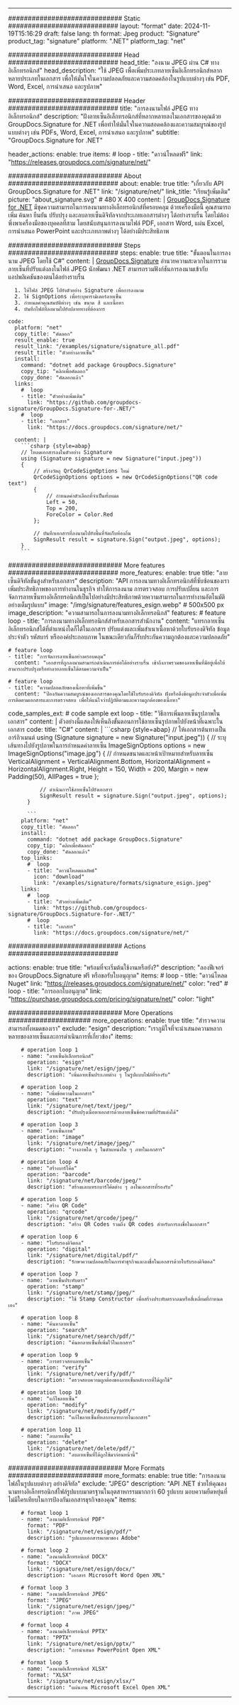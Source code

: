 



---
############################# Static ############################
layout: "format"
date:  2024-11-19T15:16:29
draft: false
lang: th
format: Jpeg
product: "Signature"
product_tag: "signature"
platform: ".NET"
platform_tag: "net"

############################# Head ############################
head_title: "ลงนาม JPEG ผ่าน C# ทางอิเล็กทรอนิกส์"
head_description: "ใช้ JPEG เพื่อเพิ่มประเภทลายเซ็นอิเล็กทรอนิกส์หลากหลายประเภทในเอกสาร เพื่อให้มั่นใจในความปลอดภัยและความสอดคล้องในรูปแบบต่างๆ เช่น PDF, Word, Excel, การนำเสนอ และรูปภาพ"

############################# Header ############################
title: "การลงนามไฟล์ JPEG ทางอิเล็กทรอนิกส์" 
description: "ฝังลายเซ็นอิเล็กทรอนิกส์ที่หลากหลายลงในเอกสารของคุณด้วย GroupDocs.Signature for .NET เพื่อทำให้มั่นใจในความสอดคล้องและความสมบูรณ์ของรูปแบบต่างๆ เช่น PDFs, Word, Excel, การนำเสนอ และรูปภาพ"
subtitle: "GroupDocs.Signature for .NET" 

header_actions:
  enable: true
  items:
    #  loop
    - title: "ดาวน์โหลดฟรี"
      link: "https://releases.groupdocs.com/signature/net/"
      
############################# About ############################
about:
    enable: true
    title: "เกี่ยวกับ API GroupDocs.Signature for .NET"
    link: "/signature/net/"
    link_title: "เรียนรู้เพิ่มเติม"
    picture: "about_signature.svg" # 480 X 400
    content: |
       [GroupDocs.Signature for .NET](/signature/net/) มีชุดความสามารถในการลงนามทางอิเล็กทรอนิกส์ที่ครอบคลุม ด้วยเครื่องมือนี้ คุณสามารถเพิ่ม ค้นหา ยืนยัน ปรับปรุง และลบลายเซ็นดิจิทัลจากประเภทเอกสารต่างๆ ได้อย่างราบรื่น โดยไม่ต้องพึ่งพาเครื่องมือของบุคคลที่สาม โดยสนับสนุนการลงนามไฟล์ PDF, เอกสาร Word, แผ่น Excel, การนำเสนอ PowerPoint และประเภทภาพต่างๆ ได้อย่างมีประสิทธิภาพ

############################# Steps ############################
steps:
    enable: true
    title: "ขั้นตอนในการลงนาม JPEG โดยใช้ C#"
    content: |
      [GroupDocs.Signature](/signature/net/) อำนวยความสะดวกในการรวมลายเซ็นที่ปรับแต่งลงในไฟล์ JPEG นักพัฒนา .NET สามารถรวมฟังก์ชันการลงนามเข้ากับแอปพลิเคชันของตนได้อย่างราบรื่น
      
      1. ให้ไฟล์ JPEG ไปยังตัวอย่าง Signature เพื่อการลงนาม
      2. ใช้ SignOptions เพื่อระบุพารามิเตอร์ลายเซ็น
      3. กำหนดค่าคุณสมบัติต่างๆ เช่น ขนาด สี และเนื้อหา
      4. บันทึกไฟล์ที่ลงนามไปยังปลายทางที่ต้องการ
   
    code:
      platform: "net"
      copy_title: "คัดลอก"
      result_enable: true
      result_link: "/examples/signature/signature_all.pdf"
      result_title: "ตัวอย่างลายเซ็น"
      install:
        command: "dotnet add package GroupDocs.Signature"
        copy_tip: "คลิกเพื่อคัดลอก"
        copy_done: "คัดลอกแล้ว"
      links:
        #  loop
        - title: "ตัวอย่างเพิ่มเติม"
          link: "https://github.com/groupdocs-signature/GroupDocs.Signature-for-.NET/"
        #  loop
        - title: "เอกสาร"
          link: "https://docs.groupdocs.com/signature/net/"
          
      content: |
        ```csharp {style=abap}
        // โหลดเอกสารลงในตัวอย่าง Signature
        using (Signature signature = new Signature("input.jpeg"))
        {
            // สร้างวัตถุ QrCodeSignOptions ใหม่
            QrCodeSignOptions options = new QrCodeSignOptions("QR code text")
            {
                // กำหนดค่าตัวเลือกที่จำเป็นทั้งหมด
                Left = 50,
                Top = 200,
                ForeColor = Color.Red
            };

            // บันทึกเอกสารที่ลงนามไปยังพื้นที่จัดเก็บท้องถิ่น
            SignResult result = signature.Sign("output.jpeg", options);
        }
        ```            

############################# More features ############################
more_features:
  enable: true
  title: "ลายเซ็นดิจิทัลขั้นสูงสำหรับเอกสาร"
  description: "API การลงนามทางอิเล็กทรอนิกส์ที่ซับซ้อนของเราเพิ่มประสิทธิภาพของการทำงานในธุรกิจ ทำให้การลงนาม การตรวจสอบ การปรับเปลี่ยน และการจัดการลายเซ็นทางอิเล็กทรอนิกส์เป็นไปอย่างมีประสิทธิภาพด้วยความสามารถในการทำงานอัตโนมัติอย่างเต็มรูปแบบ"
  image: "/img/signature/features_esign.webp" # 500x500 px
  image_description: "ความสามารถในการลงนามทางอิเล็กทรอนิกส์"
  features:
    # feature loop
    - title: "การลงนามทางอิเล็กทรอนิกส์สำหรับเอกสารสำนักงาน"
      content: "แทรกลายเซ็นอิเล็กทรอนิกส์ได้ที่ตำแหน่งใดก็ได้ในเอกสาร ปรับแต่งและเพิ่มสำเนาเนื้อหาด้วยใบรับรองดิจิทัล ข้อมูลประจำตัว รหัสบาร์ หรือองค์ประกอบภาพ ในขณะเดียวกันก็รับประกันความถูกต้องและความปลอดภัย"

    # feature loop
    - title: "การจัดการลายเซ็นอย่างครอบคลุม"
      content: "เอกสารที่ถูกลงนามสามารถดำเนินการต่อได้อย่างราบรื่น เข้าถึงภาพรวมของลายเซ็นที่มีอยู่เพื่อให้สามารถปรับปรุงหรือทำลายลายเซ็นได้ตามความจำเป็น"

    # feature loop
    - title: "ความปลอดภัยของเนื้อหาที่เพิ่มขึ้น"
      content: "ป้องกันความสมบูรณ์ของเอกสารของคุณโดยใช้ใบรับรองดิจิทัล ฝังหรือดึงข้อมูลประจำตัวเพื่อเพิ่มการติดตามเอกสารและการตรวจสอบ เพื่อให้แน่ใจว่าปฏิบัติตามและความถูกต้องของเนื้อหา"
      
  code_samples_ext:
    # code sample ext loop
    - title: "วิธีการเพิ่มลายเซ็นรูปภาพในเอกสาร"
      content: |
        ตัวอย่างนี้แสดงให้เห็นถึงขั้นตอนการใช้ลายเซ็นรูปภาพไปยังหน้าที่เฉพาะในเอกสาร
      code:
        title: "C#"
        content: |
          ```csharp {style=abap}
          // ให้เอกสารต้นทางเป็นอาร์กิวเมนต์
          using (Signature signature = new Signature("input.jpeg"))
          {
              // ระบุเส้นทางไปยังรูปภาพในการกำหนดค่าลายเซ็น
              ImageSignOptions options = new ImageSignOptions("image.jpg")
              {
                  // กำหนดขนาดและหน้าเป้าหมายสำหรับลายเซ็น
                  VerticalAlignment = VerticalAlignment.Bottom,
                  HorizontalAlignment = HorizontalAlignment.Right,
                  Height = 150,
                  Width = 200,
                  Margin = new Padding(50),
                  AllPages = true
              };

              // ดำเนินการใช้ลายเซ็นไปยังเอกสาร
              SignResult result = signature.Sign("output.jpeg", options);
          }

          ```
        platform: "net"
        copy_title: "คัดลอก"
        install:
          command: "dotnet add package GroupDocs.Signature"
          copy_tip: "คลิกเพื่อคัดลอก"
          copy_done: "คัดลอกแล้ว"
        top_links:
          #  loop
          - title: "ดาวน์โหลดผลลัพธ์"
            icon: "download"
            link: "/examples/signature/formats/signature_esign.jpeg"
        links:
          #  loop
          - title: "ตัวอย่างเพิ่มเติม"
            link: "https://github.com/groupdocs-signature/GroupDocs.Signature-for-.NET/"
          #  loop
          - title: "เอกสาร"
            link: "https://docs.groupdocs.com/signature/net/"
            

            


############################# Actions ############################

actions:
  enable: true
  title: "พร้อมที่จะเริ่มต้นใช้งานหรือยัง?"
  description: "ลองฟีเจอร์ของ GroupDocs.Signature ฟรี หรือขอรับใบอนุญาต"
  items:
    #  loop
    - title: "ดาวน์โหลด Nuget"
      link: "https://releases.groupdocs.com/signature/net/"
      color: "red"
        #  loop
    - title: "การออกใบอนุญาต"
      link: "https://purchase.groupdocs.com/pricing/signature/net/"
      color: "light"


############################# More Operations #####################
more_operations:
    enable: true
    title: "สำรวจความสามารถทั้งหมดของเรา"
    exclude: "esign"
    description: "เราภูมิใจที่จะนำเสนอความหลากหลายของลายเซ็นและการดำเนินการที่เกี่ยวข้อง"
    items: 
          
        # operation loop 1
        - name: "ลายเซ็นอิเล็กทรอนิกส์"
          operation: "esign"
          link: "/signature/net/esign/jpeg/"
          description: "เพิ่มลายเซ็นประเภทต่าง ๆ ในรูปแบบไฟล์ที่รองรับ"

        # operation loop 2
        - name: "เพิ่มข้อความในเอกสาร"
          operation: "text"
          link: "/signature/net/text/jpeg/"
          description: "ปรับปรุงเนื้อหาเอกสารด้วยลายเซ็นข้อความที่ปรับแต่งได้"

        # operation loop 3
        - name: "ลายเซ็นภาพ"
          operation: "image"
          link: "/signature/net/image/jpeg/"
          description: "วางภาพใด ๆ ในตำแหน่งใด ๆ ภายในเอกสาร"

        # operation loop 4
        - name: "สร้างบาร์โค้ด"
          operation: "barcode"
          link: "/signature/net/barcode/jpeg/"
          description: "สร้างและแทรกบาร์โค้ดต่าง ๆ ลงในเอกสารที่รองรับ"

        # operation loop 5
        - name: "สร้าง QR Code"
          operation: "qrcode"
          link: "/signature/net/qrcode/jpeg/"
          description: "สร้าง QR Codes รวมถึง QR codes สำหรับการลงชื่อในเอกสาร"
          
        # operation loop 6
        - name: "ใบรับรองดิจิตอล"
          operation: "digital"
          link: "/signature/net/digital/pdf/"
          description: "รักษาความปลอดภัยในการทำธุรกิจและลงชื่อในเอกสารด้วยใบรับรองดิจิตอล"

        # operation loop 7
        - name: "ลายเซ็นประทับตรา"
          operation: "stamp"
          link: "/signature/net/stamp/jpeg/"
          description: "ใช้ Stamp Constructor เพื่อสร้างประทับตรากลมหรือสี่เหลี่ยมที่กำหนดเอง"
          
        # operation loop 8
        - name: "ค้นหาลายเซ็น"
          operation: "search"
          link: "/signature/net/search/pdf/"
          description: "ค้นหาลายเซ็นที่เพิ่มไว้ในเอกสาร"
          
        # operation loop 9
        - name: "การตรวจสอบลายเซ็น"
          operation: "verify"
          link: "/signature/net/verify/pdf/"
          description: "ตรวจสอบความถูกต้องของลายเซ็นหลังจากที่ได้ถูกใช้"
          
        # operation loop 10
        - name: "แก้ไขลายเซ็น"
          operation: "modify"
          link: "/signature/net/modify/pdf/"
          description: "แก้ไขลายเซ็นที่หลากหลายภายในเอกสาร"
          
        # operation loop 11
        - name: "ลบลายเซ็น"
          operation: "delete"
          link: "/signature/net/delete/pdf/"
          description: "ลบลายเซ็นที่ได้ถูกใช้มาก่อนหน้านี้"
          
############################# More Formats ########################
more_formats:
    enable: true
    title: "การลงนามไฟล์ในรูปแบบต่างๆ อย่างดิจิทัล"
    exclude: "JPEG"
    description: "API .NET ช่วยให้คุณลงนามทางอิเล็กทรอนิกส์ไฟล์รูปแบบมาตรฐานในอุตสาหกรรมมากกว่า 60 รูปแบบ มอบความยืดหยุ่นที่ไม่มีใครเทียบในการป้องกันเอกสารธุรกิจของคุณ"
    items: 
          
        # format loop 1
        - name: "ลงนามอิเล็กทรอนิกส์ PDF"
          format: "PDF"
          link: "/signature/net/esign/pdf/"
          description: "รูปแบบเอกสารพกพาของ Adobe"
          
        # format loop 2
        - name: "ลงนามอิเล็กทรอนิกส์ DOCX"
          format: "DOCX"
          link: "/signature/net/esign/docx/"
          description: "เอกสาร Microsoft Word Open XML"
          
        # format loop 3
        - name: "ลงนามอิเล็กทรอนิกส์ JPEG"
          format: "JPEG"
          link: "/signature/net/esign/jpeg/"
          description: "ภาพ JPEG"
          
        # format loop 4
        - name: "ลงนามอิเล็กทรอนิกส์ PPTX"
          format: "PPTX"
          link: "/signature/net/esign/pptx/"
          description: "การนำเสนอ PowerPoint Open XML"
          
        # format loop 5
        - name: "ลงนามอิเล็กทรอนิกส์ XLSX"
          format: "XLSX"
          link: "/signature/net/esign/xlsx/"
          description: "แผ่นงาน Microsoft Excel Open XML"


          

---